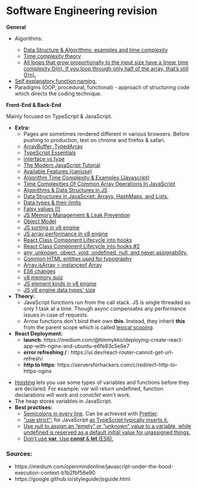 # Software Engineering revision

<b>General</b>

<ul>
    <li>Algorithms:</li>
    <ul>
        <li>
            <a href='https://github.com/skjha1/Data-Structure-Algorithm-Programs'>Data Structure & Algorithms: examples and time complexity</a>
        </li>
        <li>
            <a href='https://en.wikipedia.org/wiki/Time_complexity'>Time complexity theory</a>
        </li>
        <li>
            <a href='https://adrianmejia.com/how-to-find-time-complexity-of-an-algorithm-code-big-o-notation/'>All loops that grow proportionally to the input size have a linear time complexity O(n). If you loop through only half of the array, that’s still O(n).</a>
        </li>
    </ul>
    <li>
        <a href="https://javascript.info/function-basics#function-naming">Self explanatory function naming.</a>
    </li>
    <li>Paradigms (OOP, procedural, functional) - approach of structuring code which directs the coding technique.</li>

    
</ul

<p><b>Front-End & Back-End</b></p>
<p>Mainly focused on TypeScript & JavaScript.</i></p>
<ul>
    <li>
        <b>Extra:</b>
        <ul>
            <li>Pages are sometimes rendered different in various browsers. Before pushing to production, test on chrome and firefox & safari.</li>
            <li>
                <a href="https://javascript.info/arraybuffer-binary-arrays">ArrayBuffer, TypedArray </a>
            </li>
            <li>
                <a href="https://github.com/krzkaczor/ts-essentials">TypeScript Essentials</a>
            </li>
            <li>
                <a href="https://medium.com/@martin_hotell/interface-vs-type-alias-in-typescript-2-7-2a8f1777af4c">interface vs type</a>
            </li>
            <li>
                <a href="https://javascript.info/">The Modern JavaScript Tutorial</a>
            </li>
            <li>
                <a href="https://caniuse.com">Available Features (caniuse)</a>
            </li>
            <li>
                <a href='https://www.jenniferbland.com/time-complexity-analysis-in-javascript/'>Algorithm Time Complexity & Examples (Javascript)</a> 
            </li>    
            <li>
                <a href='https://medium.com/@ashfaqueahsan61/time-complexities-of-common-array-operations-in-javascript-c11a6a65a168'>Time Complexities Of Common Array Operations In JavaScript</a>
            </li>
            <li>
                <a href="https://github.com/trekhleb/javascript-algorithms">Algorithms & Data Structures in JS</a>
            </li>
            <li>
                <a href='https://adrianmejia.com/data-structures-time-complexity-for-beginners-arrays-hashmaps-linked-lists-stacks-queues-tutorial/'>Data Structures in JavaScript: Arrays, HashMaps, and Lists.</a>
            </li>
            <li>
                <a href="https://developer.mozilla.org/en-US/docs/Web/JavaScript/Data_structures">Data types & their limits</a>
            </li>
            <li>
                <a href="https://developer.mozilla.org/en-US/docs/Glossary/Falsy">Falsy values (!)</a>
            </li>            
            <li>
                <a href="https://blog.sessionstack.com/how-javascript-works-memory-management-how-to-handle-4-common-memory-leaks-3f28b94cfbec">JS Memory Management & Leak Prevention
            </li>
            <li>
                <a href="https://developer.mozilla.org/en-US/docs/Web/JavaScript/Guide/Details_of_the_Object_Model">Object Model</a>
            </li>
            <li>
                <a href="https://v8.dev/blog/array-sort">JS sorting in v8 engine</a>
            </li>
            <li>
                <a href="https://firstclassjs.com/under-the-hood-arrays-in-js/">JS array performance in v8 engine</a>
            </li>
            <li>
                <a href="https://stackoverflow.com/questions/53464595/how-to-use-componentwillmount-in-react-hooks/62701724#62701724">React Class Component Lifecycle into hooks</a>
            </li>
            <li>
                <a href="https://stackoverflow.com/a/55768105">React Class Component Lifecycle into hooks #2</a>
            </li>
            <li>
                 <a href='https://www.typescriptlang.org/docs/handbook/type-compatibility.html#any-unknown-object-void-undefined-null-and-never-assignability'>any, unknown, object, void, undefined, null, and never assignability.</a>
            </li>
            <li>
                <a href='https://www.w3.org/wiki/Common_HTML_entities_used_for_typography'>
                    Common HTML entities used for typography
                </a>
            </li>
            <li>
                <a href='https://stackoverflow.com/a/22289982'>
                    Array.isArray > instanceof Array
                </a>
            </li>
            <li>
                <a href="https://github.com/lukehoban/es6features">ES6 changes</a>
            </li>
            <li>
                <a href="https://www.mattzeunert.com/2018/01/25/v8-javascript-memory-quiz.html">v8 memory quiz</a>
            </li>
            <li>
                <a href="https://v8.dev/blog/elements-kinds">JS element kinds in v8 engine</a>
            </li>
            <li>
                <a href="https://www.mattzeunert.com/2016/07/24/javascript-array-object-sizes.html">JS v8 engine data types' size</a>
            </li>
        </ul>
        <li>
            <b>Theory:</b>
            <ul>
                <li>
                    JavaScript functions run from the call stack. JS is single threaded so only 1 task at a time. Though async compensates any performance issues in case of requests.
                </li>
                <li>
                    Arrow functions don't bind their own <b>this</b>. Instead, they inherit <b>this</b> from the parent scope which is called <a href='https://stackoverflow.com/a/1047491'>lexical scoping</a>.
                </li>
            </ul>
        </li>
        <li>
            <b>React Deployment:</b>
                <ul>
                    <li>
                        <strong>launch</strong>: https://medium.com/@timmykko/deploying-create-react-app-with-nginx-and-ubuntu-e6fe83c5e9e7
                    </li>
                    <li>
                        <strong>error refreshing / </strong>: https://ui.dev/react-router-cannot-get-url-refresh/
                    </li>
                    <li>
                        <strong>http to https</strong>: https://serversforhackers.com/c/redirect-http-to-https-nginx
                    </li>
                </ul>
        </li>
    </ul>
</ul>
<ul>
    <li>
        <a href='https://developer.mozilla.org/en-US/docs/Glossary/Hoisting'>Hoisting</a> lets you use some types of variables and functions before they are declared. For example: <i>var</i> will return undefined, function declarations will work and <i>const/let</i> won't work. 
    </li>
    <li>
        The heap stores variables in JavaScript.
    </li>
     <li>
        <b>Best practises:</b>
        <ul>
            <li>
                <a href='https://javascript.info/structure#semicolon'>Semicolons in every line</a>. Can be achieved with <a href="https://prettier.io/">Prettier</a>.
            </li>
            <li>
                <a href='https://javascript.info/strict-mode'>"use strict";</a> for JavaScript <a href='https://stackoverflow.com/a/31392947'>as TypeScript typically inserts it.</a>
            </li>
            <li>
                <a href='https://javascript.info/types#the-undefined-value'>Use null to assign an “empty” or “unknown” value to a variable, while undefined is reserved as a default initial value for unassigned things.</a>
            </li>
            <li>
                <a href="https://medium.com/@codingsam/awesome-javascript-no-more-var-working-title-999428999994">Don't use <b>var</b>. Use <b>const</b> & <b>let</b> (ES6).</a>
            </li>
        </ul>
    </li>
</ul>


<h3>Sources:</h3>
<ul>
    <li>https://medium.com/openmindonline/javascript-under-the-hood-execution-context-b1b2fbf56e90</li>
    <li>https://google.github.io/styleguide/jsguide.html</li>
</ul>
